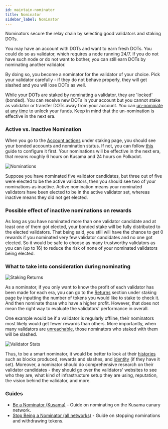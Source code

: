 ```yaml
---
id: maintain-nominator
title: Nominator
sidebar_label: Nominator
---
```


Nominators secure the relay chain by selecting good validators and staking DOTs.

You may have an account with DOTs and want to earn fresh DOTs. You could do so as validator, which requires a node running 24/7. If you do not have such node or do not want to bother, you can still earn DOTs by nominating another validator.

By doing so, you become a nominator for the validator of your choice. Pick your validator carefully - if they do not behave properly, they will get slashed and you will lose DOTs as well.

While your DOTs are staked by nominating a validator, they are 'locked' (bonded). You can receive new DOTs in your account but you cannot stake as validator or transfer DOTs away from your account. You can [un-nominate at any time](maintain-guides-how-to-unbond) to unlock your funds. Keep in mind that the un-nomination is effective in the next era.

### Active vs. Inactive Nomination

When you go to the [Account actions](https://polkadot.js.org/apps/#/staking/actions) under staking page, you should see your bonded accounts and nomination
status. If not, you can follow [this](maintain-guides-how-to-nominate-kusama) guide to configure it first. Your nominations will be effective in the next era, that means roughly 6 hours on Kusama and 24 hours on Polkadot.

![Nominations](/img/staking/polkadotjs-staking-account-actions.jpg)

Suppose you have nominated five validator candidates, but three out of five were elected to 
be the active validators, then you should see two of your nominations as inactive. Active nomination means your nominated validators have been elected to be in the active validator set, whereas inactive means they did not get elected. 

### Possible effect of inactive nominations on rewards

As long as you have nominated more than one validator candidate and at least one of them got elected, your bonded stake will be fully distributed to the elected validators. That being said, you still will have the chance to get 0 rewards if you nominated very few validator candidates and no one got elected. So it would be safe to choose as many trustworthy validators as you can (up to 16) to reduce the risk of none of your nominated validators being elected.

### What to take into consideration during nominating

![Staking Returns](/img/staking/polkadotjs-staking-returns.jpg)

As a nominator, if you only want to know the profit of each validator has been made for each era, you can go to the [Returns](https://polkadot.js.org/apps/#/staking/returns) section under staking page by inputting the number of tokens you would like to stake to check it. And then nominate those who have a higher profit. However, that does not mean the right way to evaluate the validators' performance in overall.

One example would be if a validator is regularly offline, their nominators most likely would get fewer rewards than others. More importantly, when many validators are [unreachable](learn-staking#unresponsiveness), those nominators who staked with them will be slashed.

![Validator Stats](/img/staking/polkadotjs-staking-validator-stats.jpg)

Thus, to be a smart nominator, it would be better to look at their [histories](https://polkadot.js.org/apps/#/staking/query/CmD9vaMYoiKe7HiFnfkftwvhKbxN9bhyjcDrfFRGbifJEG8) such as blocks produced, rewards and slashes, and [identity](learn-identity) (if they have it set).
Moreover, a nominator should do comprehensive research on their validator candidates - they should go over the validators' websites to see who they are, what kind of infrastructure setup they are using, reputation, the vision behind the validator, and more. 


### Guides

- [Be a Nominator (Kusama)](maintain-guides-how-to-nominate-kusama) - Guide on nominating on the Kusama canary network.
- [Stop Being a Nominator (all networks)](maintain-guides-how-to-unbond) - Guide on stopping nominations and withdrawing tokens.
